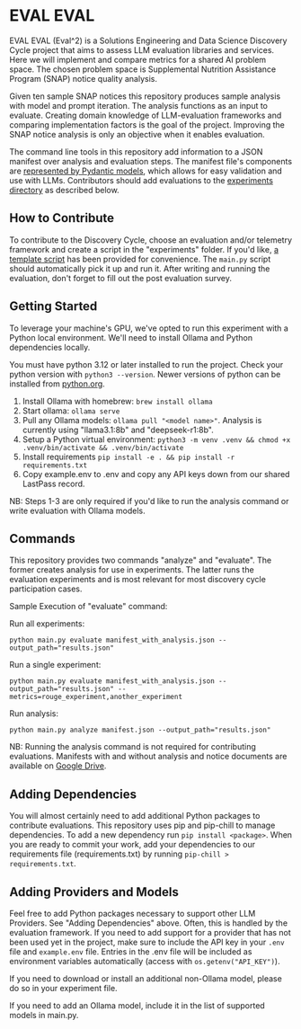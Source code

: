 # EVAL EVAL
EVAL EVAL (Eval^2) is a Solutions Engineering and Data Science Discovery Cycle project that aims to assess LLM evaluation libraries and services. Here we will implement and compare metrics for a shared AI problem space. The chosen problem space is Supplemental Nutrition Assistance Program (SNAP) notice quality analysis. 

Given ten sample SNAP notices this repository produces sample analysis with model and prompt iteration. The analysis functions as an input to evaluate. Creating domain knowledge of LLM-evaluation frameworks and comparing implementation factors is the goal of the project. Improving the SNAP notice analysis is only an objective when it enables evaluation.

The command line tools in this repository add information to a JSON manifest over analysis and evaluation steps. The manifest file's components are [represented by Pydantic models](eval_eval/schema.py), which allows for easy validation and use with LLMs. Contributors should add evaluations to the [experiments directory](experiments) as described below.

## How to Contribute
To contribute to the Discovery Cycle, choose an evaluation and/or telemetry framework and create a script in the "experiments" folder. If you'd like, [a template script](experiments/template.py) has been provided for convenience.
The `main.py` script should automatically pick it up and run it. After writing and running the evaluation, don't forget to fill out the post evaluation survey.

## Getting Started
To leverage your machine's GPU, we've opted to run this experiment with a Python local environment. We'll need to install Ollama and Python dependencies locally.

You must have python 3.12 or later installed to run the project. Check your python version with `python3 --version`. Newer versions of python can be installed from [python.org](https://python.org).

1. Install Ollama with homebrew: `brew install ollama`
2. Start ollama: `ollama serve`
3. Pull any Ollama models: `ollama pull "<model name>"`. Analysis is currently using "llama3.1:8b" and "deepseek-r1:8b".
4. Setup a Python virtual environment: `python3 -m venv .venv && chmod +x .venv/bin/activate && .venv/bin/activate`
5. Install requirements `pip install -e . && pip install -r requirements.txt`
6. Copy example.env to .env and copy any API keys down from our shared LastPass record.

NB: Steps 1-3 are only required if you'd like to run the analysis command or write evaluation with Ollama models.

## Commands
This repository provides two commands "analyze" and "evaluate". The former creates analysis for use in experiments. The latter runs the evaluation experiments and is most relevant for most discovery cycle participation cases.

Sample Execution of "evaluate" command:

Run all experiments:

```shell
python main.py evaluate manifest_with_analysis.json --output_path="results.json"
```

Run a single experiment:
```shell
python main.py evaluate manifest_with_analysis.json --output_path="results.json" --metrics=rouge_experiment,another_experiment
```

Run analysis:
```shell
python main.py analyze manifest.json --output_path="results.json"
```
NB: Running the analysis command is not required for contributing evaluations. Manifests with and without analysis and notice documents are available on [Google Drive](https://drive.google.com/drive/folders/1Ejh-i1ZrF96tY2HBcuOXHsXussracltp?usp=drive_link).

## Adding Dependencies
You will almost certainly need to add additional Python packages to contribute evaluations. This repository uses pip and pip-chill to manage dependencies. To add a new dependency run `pip install <package>`. When you are ready to commit your work, add your dependencies to our requirements file (requirements.txt) by running `pip-chill > requirements.txt`.

## Adding Providers and Models
Feel free to add Python packages necessary to support other LLM Providers. See "Adding Dependencies" above. Often, this is handled by the evaluation framework. If you need to add support for a provider that has not been used yet in the project, make sure to include the API key in your `.env` file and `example.env` file. Entries in the .env file will be included as environment variables automatically (access with `os.getenv("API_KEY")`).

If you need to download or install an additional non-Ollama model, please do so in your experiment file.

If you need to add an Ollama model, include it in the list of supported models in main.py.
